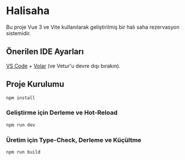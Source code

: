 # Halisaha

Bu proje Vue 3 ve Vite kullanılarak geliştirilmiş bir halı saha rezervasyon sistemidir.

## Önerilen IDE Ayarları

[VS Code](https://code.visualstudio.com/) + [Volar](https://marketplace.visualstudio.com/items?itemName=johnsoncodehk.volar) (ve Vetur'u devre dışı bırakın).

## Proje Kurulumu

```sh
npm install
```

### Geliştirme için Derleme ve Hot-Reload

```sh
npm run dev
```

### Üretim için Type-Check, Derleme ve Küçültme

```sh
npm run build
```
